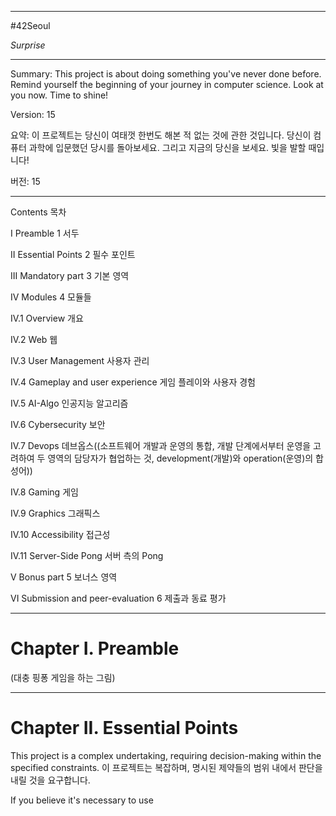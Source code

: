 
---

#42Seoul 

*Surprise*

---

Summary:
This project is about doing something you've never done before.
Remind yourself the beginning of your journey in computer science.
Look at you now. Time to shine!

Version: 15

요약:
이 프로젝트는 당신이 여태껏 한번도 해본 적 없는 것에 관한 것입니다.
당신이 컴퓨터 과학에 입문했던 당시를 돌아보세요.
그리고 지금의 당신을 보세요. 빛을 발할 때입니다!

버전: 15

---

Contents
목차

I Preamble
1 서두

II Essential Points
2 필수 포인트

III Mandatory part
3 기본 영역

IV Modules
4 모듈들

IV.1 Overview
개요

IV.2 Web
웹

IV.3 User Management
사용자 관리

IV.4 Gameplay and user experience
게임 플레이와 사용자 경험

IV.5 AI-Algo
인공지능 알고리즘

IV.6 Cybersecurity
보안

IV.7 Devops
데브옵스((소프트웨어 개발과 운영의 통합, 개발 단계에서부터 운영을 고려하여 두 영역의 담당자가 협업하는 것, development(개발)와 operation(운영)의 합성어))

IV.8 Gaming
게임

IV.9 Graphics
그래픽스

IV.10 Accessibility
접근성

IV.11 Server-Side Pong
서버 측의 Pong

V Bonus part
5 보너스 영역

VI Submission and peer-evaluation
6 제출과 동료 평가

---

# Chapter I. Preamble

(대충 핑퐁 게임을 하는 그림)

---

# Chapter II. Essential Points

This project is a complex undertaking, requiring decision-making within the specified constraints.
이 프로젝트는 복잡하며, 명시된 제약들의 범위 내에서 판단을 내릴 것을 요구합니다.

If you believe it's necessary to use